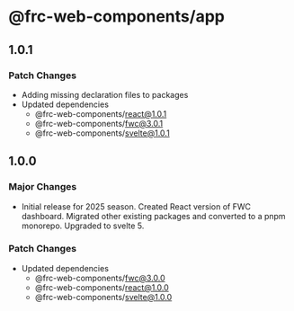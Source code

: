 # @frc-web-components/app

## 1.0.1

### Patch Changes

- Adding missing declaration files to packages
- Updated dependencies
  - @frc-web-components/react@1.0.1
  - @frc-web-components/fwc@3.0.1
  - @frc-web-components/svelte@1.0.1

## 1.0.0

### Major Changes

- Initial release for 2025 season. Created React version of FWC dashboard. Migrated other existing packages and converted to a pnpm monorepo. Upgraded to svelte 5.

### Patch Changes

- Updated dependencies
  - @frc-web-components/fwc@3.0.0
  - @frc-web-components/react@1.0.0
  - @frc-web-components/svelte@1.0.0
